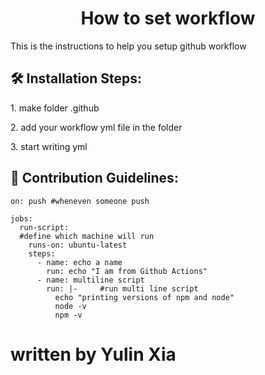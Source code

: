 <h1 align="center" id="title">How to set workflow</h1>

<p id="description">This is the instructions to help you setup github workflow</p>

<h2>🛠️ Installation Steps:</h2>

<p>1. make folder .github</p>

<p>2. add your workflow yml file in the folder</p>

<p>3. start writing yml</p>

<h2>🍰 Contribution Guidelines:</h2>

```name: Example workflow
on: push #wheneven someone push 

jobs: 
  run-script:
  #define which machine will run
    runs-on: ubuntu-latest
    steps:
      - name: echo a name
        run: echo "I am from Github Actions"
      - name: multiline script
        run: |-     #run multi line script
          echo "printing versions of npm and node"
          node -v
          npm -v
```

# written by Yulin Xia